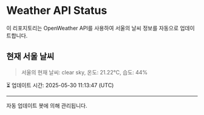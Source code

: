 
# Weather API Status

이 리포지토리는 OpenWeather API를 사용하여 서울의 날씨 정보를 자동으로 업데이트합니다.

## 현재 서울 날씨
> 서울의 현재 날씨: clear sky, 온도: 21.22°C, 습도: 44%

⏳ 업데이트 시간: 2025-05-30 11:13:47 (UTC)

---
자동 업데이트 봇에 의해 관리됩니다.

